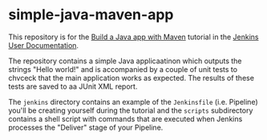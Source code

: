 # simple-java-maven-app

This repository is for the
[Build a Java app with Maven](https://jenkins.io/doc/tutorials/build-a-sjava-app-with-maven/)
tutorial in the [Jenkins User Documentation](https://jenkins.io/doc/).

The repository contains a simple Java applicaatinon which outputs the strings
"Hello world!" and is accompanied by a couple of unit tests to chvceck that the
main application works as expected. The results of these tests are saved to aa
JUnit XML report.

The `jenkins` directory contains an example of the `Jenkinsfile` (i.e. Pipeline)
you'll be creating yourself during the tutorial and the `scripts` subdirectory
contains a shell script with commands that are executed when Jenkins processes
the "Deliver" stage of your Pipeline.
